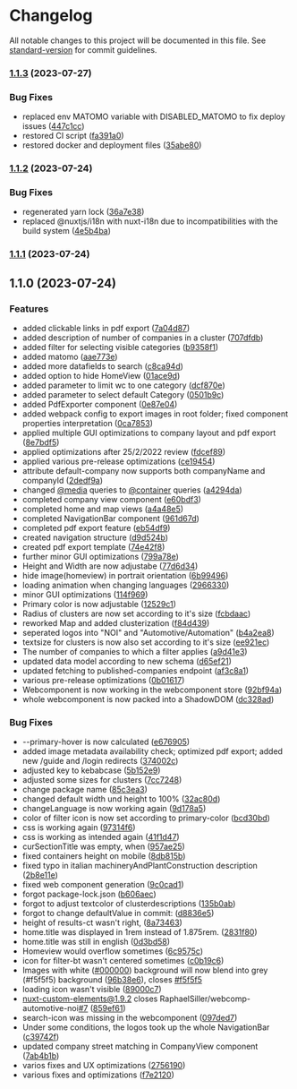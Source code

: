 # Changelog

All notable changes to this project will be documented in this file. See [standard-version](https://github.com/conventional-changelog/standard-version) for commit guidelines.

### [1.1.3](https://github.com/codeworks-projects/webcomp-automotive-noi/compare/v1.1.2...v1.1.3) (2023-07-27)


### Bug Fixes

* replaced env MATOMO variable with DISABLED_MATOMO to fix deploy issues ([447c1cc](https://github.com/codeworks-projects/webcomp-automotive-noi/commit/447c1cce1fa164cf60b9846e7cfebeb3f0c27608))
* restored CI script ([fa391a0](https://github.com/codeworks-projects/webcomp-automotive-noi/commit/fa391a057a5c5c51ea1a463d4d970e11c5bd2356))
* restored docker and deployment files ([35abe80](https://github.com/codeworks-projects/webcomp-automotive-noi/commit/35abe80da0df652cb622f8ba9623e60654ab8902))

### [1.1.2](https://github.com/codeworks-projects/webcomp-automotive-noi/compare/v1.1.1...v1.1.2) (2023-07-24)


### Bug Fixes

* regenerated yarn lock ([36a7e38](https://github.com/codeworks-projects/webcomp-automotive-noi/commit/36a7e38a4908242835f1e7fb5892d6c75cbd5a92))
* replaced @nuxtjs/i18n with nuxt-i18n due to incompatibilities with the build system ([4e5b4ba](https://github.com/codeworks-projects/webcomp-automotive-noi/commit/4e5b4ba41dbea672aaac41175104a7b43370c922))

### [1.1.1](https://github.com/codeworks-projects/webcomp-automotive-noi/compare/v1.1.0...v1.1.1) (2023-07-24)

## 1.1.0 (2023-07-24)


### Features

* added clickable links in pdf export ([7a04d87](https://github.com/codeworks-projects/webcomp-automotive-noi/commit/7a04d87d773877b9e1930aae32f4480e234c76fa))
* added description of number of companies in a cluster ([707dfdb](https://github.com/codeworks-projects/webcomp-automotive-noi/commit/707dfdbe8091809318d9009b49b6c15d9be853e7))
* added filter for selecting visible categories ([b9358f1](https://github.com/codeworks-projects/webcomp-automotive-noi/commit/b9358f1f6853da4a00eae014b4dcf2695b19f9c4))
* added matomo ([aae773e](https://github.com/codeworks-projects/webcomp-automotive-noi/commit/aae773eff86b5218ac5ad73487763323e27f2155))
* added more datafields to search ([c8ca94d](https://github.com/codeworks-projects/webcomp-automotive-noi/commit/c8ca94d67487cb06d989bdd0a012046e6c8c4992))
* added option to hide HomeView ([01ace9d](https://github.com/codeworks-projects/webcomp-automotive-noi/commit/01ace9d857cb528431bb8fbada0e6d36de2b5dc4))
* added parameter to limit wc to one category ([dcf870e](https://github.com/codeworks-projects/webcomp-automotive-noi/commit/dcf870ee44bfe25681329e25ee4a69854fe203c6))
* added parameter to select default Category ([0501b9c](https://github.com/codeworks-projects/webcomp-automotive-noi/commit/0501b9ce821431b3c05cec60f08e146684f56689))
* added PdfExporter component ([0e87e04](https://github.com/codeworks-projects/webcomp-automotive-noi/commit/0e87e04de8d3cbdaaf91cdfb2d5fc092c0d26c69))
* added webpack config to export images in root folder; fixed component properties interpretation ([0ca7853](https://github.com/codeworks-projects/webcomp-automotive-noi/commit/0ca7853b32758af1c08739f06358930c96123dd3))
* applied multiple GUI optimizations to company layout and pdf export ([8e7bdf5](https://github.com/codeworks-projects/webcomp-automotive-noi/commit/8e7bdf5764479784871eb4ed29191a85985d77d4))
* applied optimizations after 25/2/2022 review ([fdcef89](https://github.com/codeworks-projects/webcomp-automotive-noi/commit/fdcef89ee68b22fa70724e7d3f7242a70a46ebf8))
* applied various pre-release optimizations ([ce19454](https://github.com/codeworks-projects/webcomp-automotive-noi/commit/ce1945410cb0f0717385aed44004952a133a4481))
* attribute default-company now supports both companyName and companyId ([2dedf9a](https://github.com/codeworks-projects/webcomp-automotive-noi/commit/2dedf9a6ebde69f9d9c6c28dbbd77a78e0facf42))
* changed [@media](https://github.com/media) queries to [@container](https://github.com/container) queries ([a4294da](https://github.com/codeworks-projects/webcomp-automotive-noi/commit/a4294daf912175c9a1836ed23b7cf0ee948470b9))
* completed company view component ([e60bdf3](https://github.com/codeworks-projects/webcomp-automotive-noi/commit/e60bdf31fd5199f851e0c5a0ef9a83c5e144659b))
* completed home and map views ([a4a48e5](https://github.com/codeworks-projects/webcomp-automotive-noi/commit/a4a48e518b38f01124727c7f3eb7517ece7fa0bf))
* completed NavigationBar component ([961d67d](https://github.com/codeworks-projects/webcomp-automotive-noi/commit/961d67d91e41bc049007896444e709c59901235b))
* completed pdf export feature ([eb54df9](https://github.com/codeworks-projects/webcomp-automotive-noi/commit/eb54df9dbbcaa0192b0c76b6b06ecdf6bf907e53))
* created navigation structure ([d9d524b](https://github.com/codeworks-projects/webcomp-automotive-noi/commit/d9d524b831bc648bacab8ac1b468503e94d82cff))
* created pdf export template ([74e42f8](https://github.com/codeworks-projects/webcomp-automotive-noi/commit/74e42f801b70d77a88491fc8471484926801a6c7))
* further minor GUI optimizations ([799a78e](https://github.com/codeworks-projects/webcomp-automotive-noi/commit/799a78e5fb76682fa56be24e576b6d26b2178a4d))
* Height and Width are now adjustabe ([77d6d34](https://github.com/codeworks-projects/webcomp-automotive-noi/commit/77d6d34e7ff3df57e2e1209c03bacbdba6506171))
* hide image(homeview) in portrait orientation ([6b99496](https://github.com/codeworks-projects/webcomp-automotive-noi/commit/6b99496e69805f4d9db7d4da541c5984d3f478aa))
* loading animation when changing languages ([2966330](https://github.com/codeworks-projects/webcomp-automotive-noi/commit/2966330f2d1d11d6b2a157db1799d27be192c7ad))
* minor GUI optimizations ([114f969](https://github.com/codeworks-projects/webcomp-automotive-noi/commit/114f96962a3289309a02b0e4bcfe47a025c763cd))
* Primary color is now adjustable ([12529c1](https://github.com/codeworks-projects/webcomp-automotive-noi/commit/12529c1053c8db9d98a25d9b3dded0ad9c61f31c))
* Radius of clusters are now set according to it's size ([fcbdaac](https://github.com/codeworks-projects/webcomp-automotive-noi/commit/fcbdaacf7fa512a670efec5862a82edf2ebf4f36))
* reworked Map and added clusterization ([f84d439](https://github.com/codeworks-projects/webcomp-automotive-noi/commit/f84d4391b84a975940e97f1b7ff15c06974a9857))
* seperated logos into "NOI" and "Automotive/Automation" ([b4a2ea8](https://github.com/codeworks-projects/webcomp-automotive-noi/commit/b4a2ea880b6c47011f07e5b0498c93af88bc82ee))
* textsize for clusters is now also set according to it's size ([ee921ec](https://github.com/codeworks-projects/webcomp-automotive-noi/commit/ee921ec41d7c12e5d7264242ad888875aceaf3c2))
* The number of companies to which a filter applies ([a9d41e3](https://github.com/codeworks-projects/webcomp-automotive-noi/commit/a9d41e37c1b82542d076b874a750b4cca30f7ec0))
* updated data model according to new schema ([d65ef21](https://github.com/codeworks-projects/webcomp-automotive-noi/commit/d65ef21511caf7039f6f9ebc64398ad6a9d43778))
* updated fetching to published-companies endpoint ([af3c8a1](https://github.com/codeworks-projects/webcomp-automotive-noi/commit/af3c8a1a2009139825b215ba63119a5d042e4010))
* various pre-release optimizations ([0b01617](https://github.com/codeworks-projects/webcomp-automotive-noi/commit/0b01617861b7eb6d1eca633855091df7cf8a9e60))
* Webcomponent is now working in the webcomponent store ([92bf94a](https://github.com/codeworks-projects/webcomp-automotive-noi/commit/92bf94a4769e74834de3399df277fd52449cbac9))
* whole webcomponent is now packed into a ShadowDOM ([dc328ad](https://github.com/codeworks-projects/webcomp-automotive-noi/commit/dc328ade0c17cb34798b7e9877979d75ce18bc9d))


### Bug Fixes

* --primary-hover is now calculated ([e676905](https://github.com/codeworks-projects/webcomp-automotive-noi/commit/e67690556c89c16b9e037ed6fc1699ad86551a7b))
* added image metadata availability check; optimized pdf export; added new /guide and /login redirects ([374002c](https://github.com/codeworks-projects/webcomp-automotive-noi/commit/374002c6cf07b8b346c74a0c2f2ea39200f64463))
* adjusted key to kebabcase ([5b152e9](https://github.com/codeworks-projects/webcomp-automotive-noi/commit/5b152e932bef63a2e15bce3284c938c66205c8fb))
* adjusted some sizes for clusters ([7cc7248](https://github.com/codeworks-projects/webcomp-automotive-noi/commit/7cc7248cb6e05c9e962b16dc430ae2425933e162))
* change package name ([85c3ea3](https://github.com/codeworks-projects/webcomp-automotive-noi/commit/85c3ea3bec1188b0d5def281f58ec1c57edd09f3))
* changed default width und height to 100% ([32ac80d](https://github.com/codeworks-projects/webcomp-automotive-noi/commit/32ac80d34df687b42b2519f5c2dba7dfa4160652))
* changeLanguage is now working again ([9d178a5](https://github.com/codeworks-projects/webcomp-automotive-noi/commit/9d178a5232f07257e986796c5ad023083b983c90))
* color of filter icon is now set according to primary-color ([bcd30bd](https://github.com/codeworks-projects/webcomp-automotive-noi/commit/bcd30bd6e3ccc19bdc5e0cd1fe4a545b5e952789))
* css is working again ([97314f6](https://github.com/codeworks-projects/webcomp-automotive-noi/commit/97314f640664a04f3fa008aed0fc3a133c23dfa3))
* css is working as intended again ([41f1d47](https://github.com/codeworks-projects/webcomp-automotive-noi/commit/41f1d478bb2340e55ca6eec3d3821f5cf7a99782))
* curSectionTitle was empty, when ([957ae25](https://github.com/codeworks-projects/webcomp-automotive-noi/commit/957ae2573ff6997fb39d34c94d7e663377d37f7d))
* fixed containers height on mobile ([8db815b](https://github.com/codeworks-projects/webcomp-automotive-noi/commit/8db815ba3f8c82ae8dad3b0c871327027c446338))
* fixed typo in italian machineryAndPlantConstruction description ([2b8e11e](https://github.com/codeworks-projects/webcomp-automotive-noi/commit/2b8e11e0be67861dc7b72c24c569db01f0342fe6))
* fixed web component generation ([9c0cad1](https://github.com/codeworks-projects/webcomp-automotive-noi/commit/9c0cad152a088d0d997de969d23e31fce8d14984))
* forgot package-lock.json ([b606aec](https://github.com/codeworks-projects/webcomp-automotive-noi/commit/b606aec739262053545f3e87cc1058c843eb87db))
* forgot to adjust textcolor of clusterdescriptions ([135b0ab](https://github.com/codeworks-projects/webcomp-automotive-noi/commit/135b0ab72b11ce08685c2a32b88c37d38c1388de))
* forgot to change defaultValue in commit: ([d8836e5](https://github.com/codeworks-projects/webcomp-automotive-noi/commit/d8836e57b3f9311a82d89ec2ae41f3726e4ae15a))
* height of results-ct wasn't right, ([8a73463](https://github.com/codeworks-projects/webcomp-automotive-noi/commit/8a734638bbbe99f6863964174c0f9d3c08e7655d))
* home.title was displayed in 1rem instead of 1.875rem. ([2831f80](https://github.com/codeworks-projects/webcomp-automotive-noi/commit/2831f801b02fe6ed0bcbcab57c30010ad96bdf4b))
* home.title was still in english ([0d3bd58](https://github.com/codeworks-projects/webcomp-automotive-noi/commit/0d3bd58b59434fbab9cb0e01d24f12da24898683))
* Homeview would overflow sometimes ([6c9575c](https://github.com/codeworks-projects/webcomp-automotive-noi/commit/6c9575ca599adf999bb985cae6208174a466580f))
* icon for filter-bt wasn't centered sometimes ([c0b19c6](https://github.com/codeworks-projects/webcomp-automotive-noi/commit/c0b19c6545970b2aac53cd9c91bd549f96203d60))
* Images with white ([#000000](https://github.com/codeworks-projects/webcomp-automotive-noi/issues/000000)) background will now blend into grey (#f5f5f5) background ([96b38e6](https://github.com/codeworks-projects/webcomp-automotive-noi/commit/96b38e6afb98da93bb40ea945fb9a403c9c4592a)), closes [#f5f5f5](https://github.com/codeworks-projects/webcomp-automotive-noi/issues/f5f5f5)
* loading icon wasn't visible ([89000c7](https://github.com/codeworks-projects/webcomp-automotive-noi/commit/89000c73265d1f25cba5ecf4a7cc5bebd303206d))
* nuxt-custom-elements@1.9.2 closes RaphaelSiller/webcomp-automotive-noi[#7](https://github.com/codeworks-projects/webcomp-automotive-noi/issues/7) ([859ef61](https://github.com/codeworks-projects/webcomp-automotive-noi/commit/859ef61707042410d4519cb84db19c71dae99244))
* search-icon was missing in the webcomponent ([097ded7](https://github.com/codeworks-projects/webcomp-automotive-noi/commit/097ded716b1713aa3c4304163c2bfc2b21f69cc6))
* Under some conditions, the logos took up the whole NavigationBar ([c39742f](https://github.com/codeworks-projects/webcomp-automotive-noi/commit/c39742f161ad53cbb157979c3ebb735eb48f7604))
* updated company street matching in CompanyView component ([7ab4b1b](https://github.com/codeworks-projects/webcomp-automotive-noi/commit/7ab4b1bacffde51695d8f05974918edb7f7e3bfc))
* varios fixes and UX optimizations ([2756190](https://github.com/codeworks-projects/webcomp-automotive-noi/commit/27561908ff4bc19caa7a79e12ba950a670ec9d5e))
* various fixes and optimizations ([f7e2120](https://github.com/codeworks-projects/webcomp-automotive-noi/commit/f7e2120fcb970b576208a0050305d883561c9a7e))
